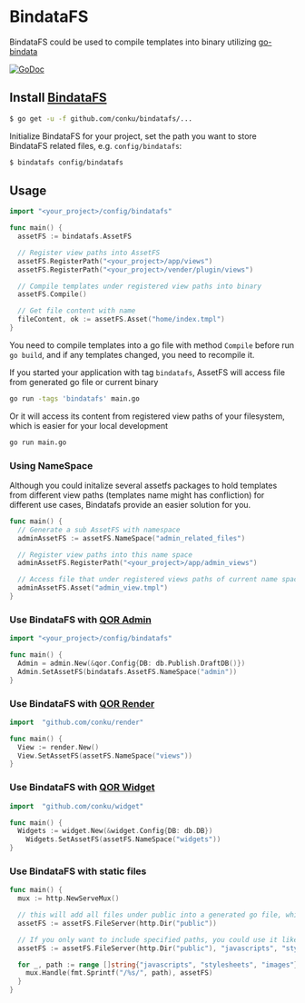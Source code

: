 # BindataFS

BindataFS could be used to compile templates into binary utilizing [go-bindata](https://github.com/jteeuwen/go-bindata)

[![GoDoc](https://godoc.org/github.com/conku/bindatafs?status.svg)](https://godoc.org/github.com/conku/bindatafs)

## Install [BindataFS](https://github.com/conku/bindatafs)

```sh
$ go get -u -f github.com/conku/bindatafs/...
```

Initialize BindataFS for your project, set the path you want to store BindataFS related files, e.g. `config/bindatafs`:

```sh
$ bindatafs config/bindatafs
```

## Usage

```go
import "<your_project>/config/bindatafs"

func main() {
  assetFS := bindatafs.AssetFS

  // Register view paths into AssetFS
  assetFS.RegisterPath("<your_project>/app/views")
  assetFS.RegisterPath("<your_project>/vender/plugin/views")

  // Compile templates under registered view paths into binary
  assetFS.Compile()

  // Get file content with name
  fileContent, ok := assetFS.Asset("home/index.tmpl")
}
```

You need to compile templates into a go file with method `Compile` before run `go build`, and if any templates changed, you need to recompile it.

If you started your application with tag `bindatafs`, AssetFS will access file from generated go file or current binary

```sh
go run -tags 'bindatafs' main.go
```

Or it will access its content from registered view paths of your filesystem, which is easier for your local development

```sh
go run main.go
```

### Using NameSpace

Although you could initalize several assetfs packages to hold templates from different view paths (templates name might has confliction) for different use cases, Bindatafs provide an easier solution for you.

```go
func main() {
  // Generate a sub AssetFS with namespace
  adminAssetFS := assetFS.NameSpace("admin_related_files")

  // Register view paths into this name space
  adminAssetFS.RegisterPath("<your_project>/app/admin_views")

  // Access file that under registered views paths of current name space
  adminAssetFS.Asset("admin_view.tmpl")
}
```

### Use BindataFS with [QOR Admin](https://github.com/conku/admin)

```go
import "<your_project>/config/bindatafs"

func main() {
  Admin = admin.New(&qor.Config{DB: db.Publish.DraftDB()})
  Admin.SetAssetFS(bindatafs.AssetFS.NameSpace("admin"))
}
```

### Use BindataFS with [QOR Render](https://github.com/conku/render2)

```go
import  "github.com/conku/render"

func main() {
  View := render.New()
  View.SetAssetFS(assetFS.NameSpace("views"))
}
```

### Use BindataFS with [QOR Widget](https://github.com/conku/widget)

```go
import  "github.com/conku/widget"

func main() {
  Widgets := widget.New(&widget.Config{DB: db.DB})
	Widgets.SetAssetFS(assetFS.NameSpace("widgets"))
}
```

### Use BindataFS with static files

```go
func main() {
  mux := http.NewServeMux()

  // this will add all files under public into a generated go file, which will be included into the binary
  assetFS := assetFS.FileServer(http.Dir("public"))

  // If you only want to include specified paths, you could use it like this
  assetFS := assetFS.FileServer(http.Dir("public"), "javascripts", "stylesheets", "images")

  for _, path := range []string{"javascripts", "stylesheets", "images"} {
    mux.Handle(fmt.Sprintf("/%s/", path), assetFS)
  }
}
```
